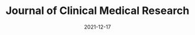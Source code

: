 ---
date: 2021-12-17
##
title:    Journal of Clinical Medical Research 
## Titel der Publikation, beispielweise The Lancet.
##
authors: 'Yadav, SC, Yadav, DS'
##
status:   default
##
en:
  subtitle:   'Deficiency of Vitamin D in COVID-19 Patients'
  ##
  description: 'Currently, the entire world is facing major health and economic crisis due to the novel coronavirus. At the moment, neither any medicines nor any vaccines are 100% efficacious; therefore, a healthy diet is essential for the normal function of the immune system. The main objective of this study was to find out the prev-alence of vitamin D in COVID-19 patients at the community level. This is a descriptive cross-sectional study that was carried out in Kathmandu, Nepal. 122 patients were included in this study whose polymerase chain reaction (PCR) test was positive and was in home isolation with mild to moderate symptoms. Vitamin D level was analyzed by quantitative Chemiluminescent Immunoassay (CLIA) methods and Statistical analysis was performed using Statistical Package for the Social Sciences (SPSS) 16.0 software. Out of total patients, vitamin D deficiency was found in 65.34% male and 74.46% female. Prevalence of Vitamin D deficiency is higher in coronavirus disease (COVID19) patients; in addition, the prevalence of Vitamin D deficiency is higher in coronavirus disease (COVID-19) females compared to coronavirus disease (COVID-19) males.'
  ## 
  tags:    [COVID-19, vitamin D, prevalence]
## 
de: 
  ##
  subtitle:   'Vitamin-D-Mangel bei COVID-19-Patienten'
  ##
  description: 'Derzeit befindet sich die gesamte Welt aufgrund des neuartigen Coronavirus in einer schweren gesundheitlichen und wirtschaftlichen Krise. Zurzeit sind weder Medikamente noch Impfstoffe zu 100 % wirksam; daher ist eine gesunde Ernährung für die normale Funktion des Immunsystems von entscheidender Bedeutung. Das Hauptziel dieser Studie war, die Vitamin-D-Prävalenz bei COVID-19-Patienten auf Gemeindeebene zu ermitteln. Es handelt sich um eine deskriptive Querschnittsstudie, die in Kathmandu, Nepal, durchgeführt wurde. 122 Patienten wurden in diese Studie aufgenommen, deren Polymerase-Kettenreaktionstest (PCR) positiv war und die sich mit leichten bis mittelschweren Symptomen in häuslicher Isolation befanden. Der Vitamin-D-Spiegel wurde mit der quantitativen Chemilumineszenz-Immunoassay-Methode (CLIA) analysiert, und die statistische Analyse wurde mit der Software Statistical Package for the Social Sciences (SPSS) 16.0 durchgeführt. Von der Gesamtzahl der Patienten wurde ein Vitamin-D-Mangel bei 65,34 % der Männer und 74,46 % der Frauen festgestellt. Die Prävalenz des Vitamin-D-Mangels ist bei Patienten mit einer Coronavirus-Erkrankung (COVID19) höher; darüber hinaus ist die Prävalenz des Vitamin-D-Mangels bei weiblichen Patienten mit einer Coronavirus-Erkrankung (COVID-19) höher als bei männlichen Patienten mit einer Coronavirus-Erkrankung (COVID-19).'
  ## 
  ##
  tags:     [COVID-19, Vitamin D, Prävalenz]
##
group:  "Treatments"
##
credit:      https://doi.org/10.46889/JCMR.2021.2307
##
## 2020-09-30_10.1038_s41590-020-00808-x.md
---